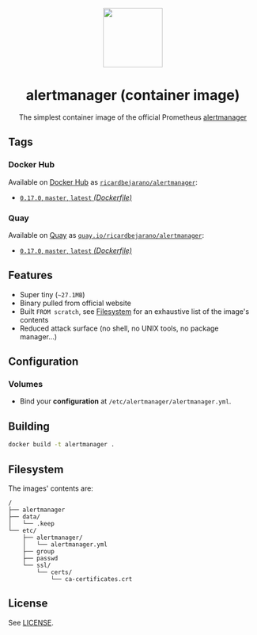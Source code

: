 <p align=center><img src=https://emojipedia-us.s3.dualstack.us-west-1.amazonaws.com/thumbs/320/apple/198/police-cars-revolving-light_1f6a8.png width=120px></p>
<h1 align=center>alertmanager (container image)</h1>
<p align=center>The simplest container image of the official Prometheus <a href=https://github.com/prometheus/alertmanager>alertmanager</a></p>


## Tags

### Docker Hub

Available on [Docker Hub](https://hub.docker.com) as [`ricardbejarano/alertmanager`](https://hub.docker.com/r/ricardbejarano/alertmanager):

- [`0.17.0`, `master`, `latest` *(Dockerfile)*](https://github.com/ricardbejarano/alertmanager/blob/master/Dockerfile)

### Quay

Available on [Quay](https://quay.io) as [`quay.io/ricardbejarano/alertmanager`](https://quay.io/repository/ricardbejarano/alertmanager):

- [`0.17.0`, `master`, `latest` *(Dockerfile)*](https://github.com/ricardbejarano/alertmanager/blob/master/Dockerfile)


## Features

* Super tiny (`~27.1MB`)
* Binary pulled from official website
* Built `FROM scratch`, see [Filesystem](#filesystem) for an exhaustive list of the image's contents
* Reduced attack surface (no shell, no UNIX tools, no package manager...)


## Configuration

### Volumes

- Bind your **configuration** at `/etc/alertmanager/alertmanager.yml`.


## Building

```bash
docker build -t alertmanager .
```


## Filesystem

The images' contents are:

```
/
├── alertmanager
├── data/
│   └── .keep
└── etc/
    ├── alertmanager/
    │   └── alertmanager.yml
    ├── group
    ├── passwd
    └── ssl/
        └── certs/
            └── ca-certificates.crt
```


## License

See [LICENSE](https://github.com/ricardbejarano/alertmanager/blob/master/LICENSE).
